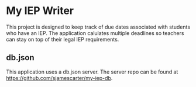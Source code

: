 # My IEP Writer

This project is designed to keep track of due dates associated with students who have an IEP. The application calulates multiple deadlines so teachers can stay on top of their legal IEP requirements.

## db.json

This application uses a db.json server. The server repo can be found at https://github.com/sjamescarter/my-iep-db.
